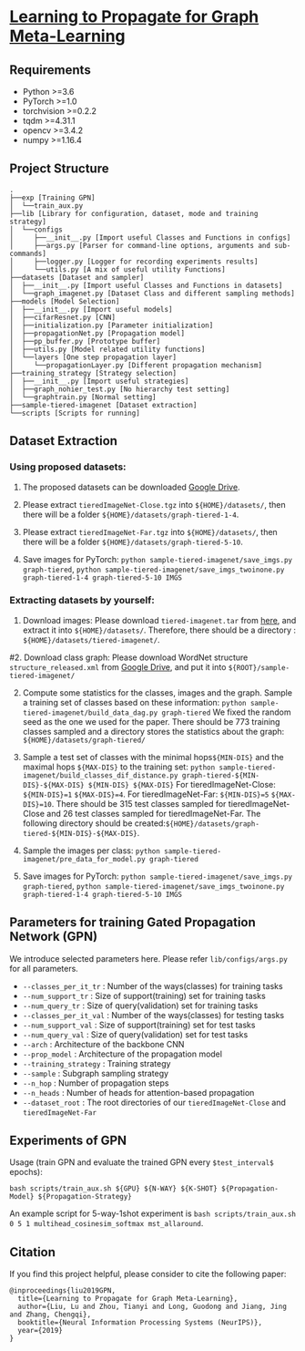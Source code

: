 # [Learning to Propagate for Graph Meta-Learning](https://arxiv.org/abs/1909.05024)

## Requirements
- Python       >=3.6  
- PyTorch      >=1.0  
- torchvision  >=0.2.2  
- tqdm         >=4.31.1  
- opencv       >=3.4.2  
- numpy        >=1.16.4  

## Project Structure
```
.
├──exp [Training GPN]  
│  └──train_aux.py  
├──lib [Library for configuration, dataset, mode and training strategy]  
│  └──configs  
│     ├──__init__.py [Import useful Classes and Functions in configs]  
│     ├──args.py [Parser for command-line options, arguments and sub-commands]  
│     ├──logger.py [Logger for recording experiments results]  
│     └──utils.py [A mix of useful utility Functions]  
├──datasets [Dataset and sampler]  
│  ├──__init__.py [Import useful Classes and Functions in datasets]  
│  └──graph_imagenet.py [Dataset Class and different sampling methods]  
├──models [Model Selection]
│  ├──__init__.py [Import useful models]
│  ├──cifarResnet.py [CNN]
│  ├──initialization.py [Parameter initialization]
│  ├──propagationNet.py [Propagation model]
│  ├──pp_buffer.py [Prototype buffer]
│  ├──utils.py [Model related utility functions]
│  └──layers [One step propagation layer]  
│     └──propagationLayer.py [Different propagation mechanism]  
├──training_strategy [Strategy selection]  
│  ├──__init__.py [Import useful strategies]
│  ├──graph_nohier_test.py [No hierarchy test setting]
│  └──graphtrain.py [Normal setting]
├──sample-tiered-imagenet [Dataset extraction]  
└──scripts [Scripts for running]  
```

## Dataset Extraction 

### Using proposed datasets:
1. The proposed datasets can be downloaded [Google Drive](https://drive.google.com/drive/folders/1XMvsd0lC3bXgfctBQkp3ju3a-MS_mbYy?usp=sharingg).

2. Please extract `tieredImageNet-Close.tgz` into `${HOME}/datasets/`, then there will be a folder `${HOME}/datasets/graph-tiered-1-4`.

3. Please extract `tieredImageNet-Far.tgz` into `${HOME}/datasets/`, then there will be a folder `${HOME}/datasets/graph-tiered-5-10`.

4. Save images for PyTorch: `python sample-tiered-imagenet/save_imgs.py graph-tiered`, `python sample-tiered-imagenet/save_imgs_twoinone.py graph-tiered-1-4 graph-tiered-5-10 IMGS`

### Extracting datasets by yourself:
1. Download images: Please download `tiered-imagenet.tar` from [here](https://github.com/renmengye/few-shot-ssl-public#tieredimagenet), and extract it into `${HOME}/datasets/`. Therefore, there should be a directory : `${HOME}/datasets/tiered-imagenet/`.

#2. Download class graph: Please download WordNet structure `structure_released.xml` from [Google Drive](https://drive.google.com/file/d/1oVNnYVfiLF9t7IKocsQXsJOk4EOiPkVJ/view?usp=sharing), and put it into `${ROOT}/sample-tiered-imagenet/`

2. Compute some statistics for the classes, images and the graph. Sample a training set of classes based on these information:
`python sample-tiered-imagenet/build_data_dag.py graph-tiered`
We fixed the random seed as the one we used for the paper. There should be 773 training classes sampled and a directory stores the statistics about the graph: `${HOME}/datasets/graph-tiered/`

3. Sample a test set of classes with the minimal hops`${MIN-DIS}` and the maximal hops `${MAX-DIS}` to the training set:
`python sample-tiered-imagenet/build_classes_dif_distance.py graph-tiered-${MIN-DIS}-${MAX-DIS} ${MIN-DIS} ${MAX-DIS}`
For tieredImageNet-Close: `${MIN-DIS}=1` `${MAX-DIS}=4`. For tieredImageNet-Far: `${MIN-DIS}=5` `${MAX-DIS}=10`.
There should be 315 test classes sampled for tieredImageNet-Close and 26 test classes sampled for tieredImageNet-Far. The following directory should be created:`${HOME}/datasets/graph-tiered-${MIN-DIS}-${MAX-DIS}`.

4. Sample the images per class: `python sample-tiered-imagenet/pre_data_for_model.py graph-tiered`

5. Save images for PyTorch: `python sample-tiered-imagenet/save_imgs.py graph-tiered`, `python sample-tiered-imagenet/save_imgs_twoinone.py graph-tiered-1-4 graph-tiered-5-10 IMGS` 

## Parameters for training Gated Propagation Network (GPN)

We introduce selected parameters here. Please refer `lib/configs/args.py` for all parameters.

- `--classes_per_it_tr`  : Number of the ways(classes) for training tasks
- `--num_support_tr`     : Size of support(training) set for training tasks
- `--num_query_tr`       : Size of query(validation) set for training tasks
- `--classes_per_it_val` : Number of the ways(classes) for testing tasks
- `--num_support_val`    : Size of support(training) set for test tasks
- `--num_query_val`      : Size of query(validation) set for test tasks
- `--arch`               : Architecture of the backbone CNN
- `--prop_model`         : Architecture of the propagation model
- `--training_strategy`  : Training strategy
- `--sample`             : Subgraph sampling strategy
- `--n_hop`              : Number of propagation steps
- `--n_heads`            : Number of heads for attention-based propagation
- `--dataset_root`        : The root directories of our `tieredImageNet-Close` and `tieredImageNet-Far`

## Experiments of GPN
Usage (train GPN and evaluate the trained GPN every `$test_interval$` epochs):
```
bash scripts/train_aux.sh ${GPU} ${N-WAY} ${K-SHOT} ${Propagation-Model} ${Propagation-Strategy}
```
An example script for 5-way-1shot experiment is `bash scripts/train_aux.sh 0 5 1 multihead_cosinesim_softmax mst_allaround`.

## Citation
If you find this project helpful, please consider to cite the following paper:
```
@inproceedings{liu2019GPN,
  title={Learning to Propagate for Graph Meta-Learning},
  author={Liu, Lu and Zhou, Tianyi and Long, Guodong and Jiang, Jing and Zhang, Chengqi},
  booktitle={Neural Information Processing Systems (NeurIPS)},
  year={2019}
}
```
